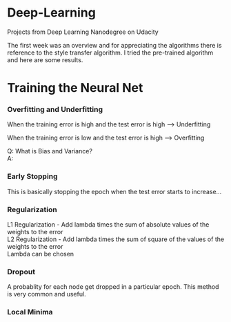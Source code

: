 # Deep-Learning
Projects from Deep Learning Nanodegree on Udacity

The first week was an overview and for appreciating the algorithms there is reference to the style transfer algorithm. I tried the pre-trained algorithm and here are some results.

# Training the Neural Net

### Overfitting and Underfitting
When the training error is high and the test error is high --> Underfitting

When the training error is low and the test error is high --> Overfitting

Q: What is Bias and Variance?  
A: 

### Early Stopping  
This is basically stopping the epoch when the test error starts to increase...

### Regularization   
L1 Regularization - Add lambda times the sum of absolute values of the weights to the error  
L2 Regularization - Add lambda times the sum of square of the values of the weights to the error   
Lambda can be chosen

### Dropout
A probablity for each node get dropped in a particular epoch. This method is very common and useful.

### Local Minima




